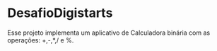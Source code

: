 # DesafioDigistarts
 Esse projeto implementa um aplicativo de Calculadora binária com as operações: +,-,*,/ e %.
